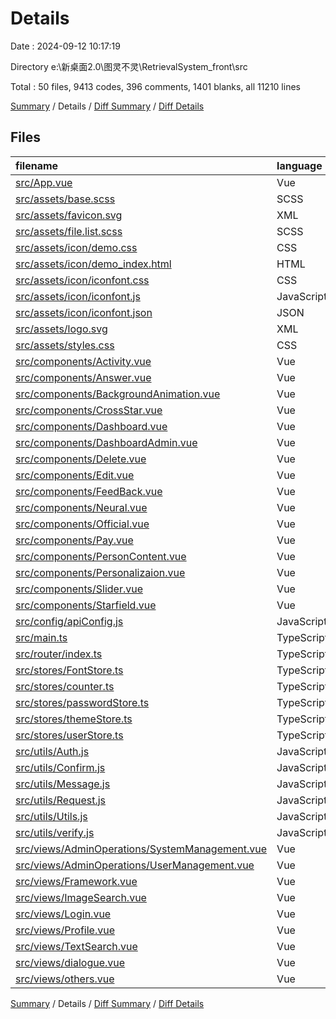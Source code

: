 # Details

Date : 2024-09-12 10:17:19

Directory e:\\新桌面2.0\\图灵不灵\\RetrievalSystem_front\\src

Total : 50 files,  9413 codes, 396 comments, 1401 blanks, all 11210 lines

[Summary](results.md) / Details / [Diff Summary](diff.md) / [Diff Details](diff-details.md)

## Files
| filename | language | code | comment | blank | total |
| :--- | :--- | ---: | ---: | ---: | ---: |
| [src/App.vue](/src/App.vue) | Vue | 25 | 0 | 8 | 33 |
| [src/assets/base.scss](/src/assets/base.scss) | SCSS | 54 | 0 | 11 | 65 |
| [src/assets/favicon.svg](/src/assets/favicon.svg) | XML | 1 | 0 | 0 | 1 |
| [src/assets/file.list.scss](/src/assets/file.list.scss) | SCSS | 111 | 0 | 22 | 133 |
| [src/assets/icon/demo.css](/src/assets/icon/demo.css) | CSS | 435 | 19 | 86 | 540 |
| [src/assets/icon/demo_index.html](/src/assets/icon/demo_index.html) | HTML | 931 | 2 | 130 | 1,063 |
| [src/assets/icon/iconfont.css](/src/assets/icon/iconfont.css) | CSS | 127 | 0 | 41 | 168 |
| [src/assets/icon/iconfont.js](/src/assets/icon/iconfont.js) | JavaScript | 1 | 0 | 0 | 1 |
| [src/assets/icon/iconfont.json](/src/assets/icon/iconfont.json) | JSON | 275 | 0 | 1 | 276 |
| [src/assets/logo.svg](/src/assets/logo.svg) | XML | 1 | 0 | 1 | 2 |
| [src/assets/styles.css](/src/assets/styles.css) | CSS | 3 | 1 | 1 | 5 |
| [src/components/Activity.vue](/src/components/Activity.vue) | Vue | 229 | 25 | 36 | 290 |
| [src/components/Answer.vue](/src/components/Answer.vue) | Vue | 166 | 11 | 20 | 197 |
| [src/components/BackgroundAnimation.vue](/src/components/BackgroundAnimation.vue) | Vue | 431 | 19 | 48 | 498 |
| [src/components/CrossStar.vue](/src/components/CrossStar.vue) | Vue | 175 | 12 | 34 | 221 |
| [src/components/Dashboard.vue](/src/components/Dashboard.vue) | Vue | 297 | 9 | 50 | 356 |
| [src/components/DashboardAdmin.vue](/src/components/DashboardAdmin.vue) | Vue | 240 | 9 | 42 | 291 |
| [src/components/Delete.vue](/src/components/Delete.vue) | Vue | 234 | 19 | 38 | 291 |
| [src/components/Edit.vue](/src/components/Edit.vue) | Vue | 365 | 21 | 54 | 440 |
| [src/components/FeedBack.vue](/src/components/FeedBack.vue) | Vue | 295 | 14 | 45 | 354 |
| [src/components/Neural.vue](/src/components/Neural.vue) | Vue | 197 | 19 | 28 | 244 |
| [src/components/Official.vue](/src/components/Official.vue) | Vue | 66 | 7 | 11 | 84 |
| [src/components/Pay.vue](/src/components/Pay.vue) | Vue | 127 | 7 | 25 | 159 |
| [src/components/PersonContent.vue](/src/components/PersonContent.vue) | Vue | 225 | 22 | 41 | 288 |
| [src/components/Personalizaion.vue](/src/components/Personalizaion.vue) | Vue | 233 | 9 | 40 | 282 |
| [src/components/Slider.vue](/src/components/Slider.vue) | Vue | 227 | 27 | 22 | 276 |
| [src/components/Starfield.vue](/src/components/Starfield.vue) | Vue | 212 | 2 | 25 | 239 |
| [src/config/apiConfig.js](/src/config/apiConfig.js) | JavaScript | 22 | 4 | 8 | 34 |
| [src/main.ts](/src/main.ts) | TypeScript | 31 | 4 | 13 | 48 |
| [src/router/index.ts](/src/router/index.ts) | TypeScript | 61 | 0 | 3 | 64 |
| [src/stores/FontStore.ts](/src/stores/FontStore.ts) | TypeScript | 16 | 2 | 5 | 23 |
| [src/stores/counter.ts](/src/stores/counter.ts) | TypeScript | 10 | 0 | 3 | 13 |
| [src/stores/passwordStore.ts](/src/stores/passwordStore.ts) | TypeScript | 10 | 3 | 4 | 17 |
| [src/stores/themeStore.ts](/src/stores/themeStore.ts) | TypeScript | 11 | 0 | 1 | 12 |
| [src/stores/userStore.ts](/src/stores/userStore.ts) | TypeScript | 18 | 5 | 7 | 30 |
| [src/utils/Auth.js](/src/utils/Auth.js) | JavaScript | 10 | 0 | 3 | 13 |
| [src/utils/Confirm.js](/src/utils/Confirm.js) | JavaScript | 11 | 0 | 6 | 17 |
| [src/utils/Message.js](/src/utils/Message.js) | JavaScript | 25 | 0 | 3 | 28 |
| [src/utils/Request.js](/src/utils/Request.js) | JavaScript | 91 | 11 | 15 | 117 |
| [src/utils/Utils.js](/src/utils/Utils.js) | JavaScript | 21 | 0 | 0 | 21 |
| [src/utils/verify.js](/src/utils/verify.js) | JavaScript | 31 | 0 | 2 | 33 |
| [src/views/AdminOperations/SystemManagement.vue](/src/views/AdminOperations/SystemManagement.vue) | Vue | 295 | 12 | 44 | 351 |
| [src/views/AdminOperations/UserManagement.vue](/src/views/AdminOperations/UserManagement.vue) | Vue | 294 | 12 | 45 | 351 |
| [src/views/Framework.vue](/src/views/Framework.vue) | Vue | 85 | 3 | 14 | 102 |
| [src/views/ImageSearch.vue](/src/views/ImageSearch.vue) | Vue | 615 | 24 | 95 | 734 |
| [src/views/Login.vue](/src/views/Login.vue) | Vue | 420 | 23 | 53 | 496 |
| [src/views/Profile.vue](/src/views/Profile.vue) | Vue | 383 | 12 | 40 | 435 |
| [src/views/TextSearch.vue](/src/views/TextSearch.vue) | Vue | 649 | 12 | 85 | 746 |
| [src/views/dialogue.vue](/src/views/dialogue.vue) | Vue | 519 | 15 | 74 | 608 |
| [src/views/others.vue](/src/views/others.vue) | Vue | 102 | 0 | 18 | 120 |

[Summary](results.md) / Details / [Diff Summary](diff.md) / [Diff Details](diff-details.md)